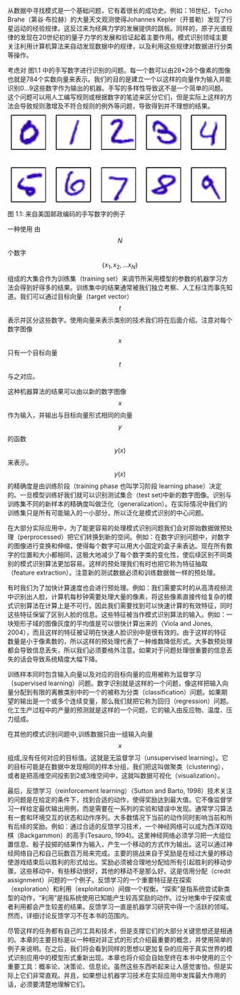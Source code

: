从数据中寻找模式是一个基础问题，它有着很长的成功史。例如：16世纪，Tycho Brahe（第谷·布拉赫）的大量天文观测使得Johannes Kepler（开普勒）发现了行星运动的经验规律。这反过来为经典力学的发展提供的跳板。同样的，原子光谱规律的发现在20世纪初的量子力学的发展和验证起着主要作用。模式识别领域主要关注利用计算机算法来自动发现数据中的规律，以及利用这些规律对数据进行分类等操作。    

考虑对 图1.1 中的手写数字进行识别的问题。每一个数可以由28*28个像素的图像也就是784个实数向量来表示。我们的目的是建立一个以这样的向量作为输入并能识别0...9这些数字作为输出的机器。手写的多样性导致这不是一个简单的问题。这个问题可以用人工编写规则或根据数字的笔迹来区分它们，但是实际上这样的方法会导致规则激增及不符合规则的例外等问题，导致得到并不理想的结果。    
![图 1-1](images/handwrite.png)    
   图 1.1: 来自美国邮政编码的手写数字的例子    

一种使用 由$$ N $$ 个数字 $$｛x_1,x_2,...x_N｝$$ 组成的大集合作为训练集（training set）来调节所采用模型的参数的机器学习方法会得到好得多的结果。训练集中的结果通常被我们独立考察、人工标注而事先知道。我们可以通过目标向量（target vector） $$ t $$ 表示并区分这些数字。使用向量来表示类别的技术我们将在后面介绍。注意对每个数字图像 $$ x $$ 只有一个目标向量 $$ t $$ 与之对应。    

这种机器算法的结果可以由以新的数字图像 $$ x $$ 作为输入，并输出与目标向量形式相同的向量 $$ y $$ 的函数 $$ y(x) $$ 来表示。
$$ y(x) $$ 的精确度是由训练阶段（training phase 也叫学习阶段 learning phase）决定的。一旦模型训练好我们就可以识别测试集合（test set)中新的数字图像。识别与训练集不同的新样本的精确度叫做泛化（generalization）。在实际情况中我们的训练集只是所有可能输入的一小部分，所以泛化是模式识别的中心问题。     

在大部分实际应用中，为了能更容易的处理模式识别问题我们会对原始数据做预处理（perprocessed）把它们转换到新的空间。例如：在数字识别问题中，对数字的图像进行变换和伸缩，使得每个数字可以用大小固定的盒子来表达。现在所有数字的位置和大小都相同，这极大地减少了每个数字类的变化性，使后续区别不同类别的模式识别算法更加容易。这样的预处理我们有时也把它称为特征抽取（feature extraction）。注意新的测试数据必须和训练数据做一样的预处理。    

有时我们为了加快计算速度也会进行预处理。例如：我们需要实时的从高清视频流中识别出人脸，计算机每秒钟需要处理大量的像素，将这些像素直接传给复杂的模式识别算法在计算上是不可行。因此我们需要找到可以快速计算的有效特征，同时这些特征保留了区别人脸的信息。这些特征被当作模式识别算法的输入。例如：一块矩形子域的图像灰度的平均值是可以很快计算出来的（Viola and Jones,
2004），而且这样的特征被证明在快速人脸识别中是很有效的。由于这样的特征数量是小于像素数的，所以这样的预处理代表了一种维数降低形式。大多数预处理都会导致信息丢失，所以我们必须要格外注意。如果对于问题处理很重要的信息丢失的话会导致系统精度大幅下降。     

训练样本同时包含输入向量以及对应的目标向量的应用被称为监督学习（supervised learning）问题。数字识别就是这样的一个问题，像这样把输入向量分配到有限的离散类别中的一个的被称为分类（classification）问题。如果期望的输出是一个或多个连续变量，那么我们就把它称为回归（regression）问题。化工生产过程中的产量的预测就是这样的一个问题，它的输入由反应物、温度、压力组成。     

在其他的模式识别问题中,训练数据只由一组输入向量 $$ x $$ 组成,没有任何对应的目标值。这就是无监督学习（unsupervised learning）。它的目标可能是在数据中发现相同的样本分组，我们把这叫做聚类（clustering），或者是把高维空间投影到2或3维空间中，这就叫数据可视化（visualization）。    

最后，反馈学习（reinforcement learning）（Sutton and Barto, 1998）技术关注的问题是在给定的条件下，找到合适的动作，使得奖励达到最大值。它不像监督学习一样给定最优输出用例，而是需要在一系列的实验和错误中发现。通常学习算法有一套和环境交互的状态和动作序列。大多数情况下当前的动作同时影响当前和所有后续的奖励。例如：通过合适的反馈学习技术，一个神经网络可以成为西洋双陆棋（Backgammon）的高手(Tesauro, 1994)。这里神经网络必须学习把一大组位置信息、骰子投掷的结果作为输入，产生一个移动的方式作为输出。这可以通过神经网络自己和自己玩数百万局来完成。主要的挑战来自于奖励是在经过大量的移动使游戏结束后以胜利的形式给出。奖励必须被合理地分配给所有引起胜利的移动步骤。这些移动中，有些移动很好，其他的移动不是那么好。这是信用分配（credit assignment）问题的一个例子。反馈学习的一个重要特征是在探索（exploration）和利用（exploitation）间做一个权衡。“探索”是指系统尝试新类型的动作，“利用”是指系统使用已知能产生较高奖励的动作。过分地集中于探索或者利用都会产生较差的结果。反馈学习一直是机器学习研究中得一个活跃的领域。然而，详细讨论反馈学习不在本书的范围内。    

尽管这样的任务都有自己的工具和技术，但是支撑它们的大部分关键思想还是相通的。本章的主要目标是以一种相对非正式的形式介绍最重要的概念，并使用简单的例子来说明。在之后，我们将会看到同样的思想以更加复杂的应用于真实世界的模式识别应用中的模型形式重新出现。本章也将介绍会自始至终在本书中使用的三个重要工具：概率论、决策论、信息论。虽然这些东西听起来让人感觉害怕，但是实际上它们非常直观。并且，如果想让机器学习技术在实际应用中发挥最大作用的话，必须要清楚地理解它们。
